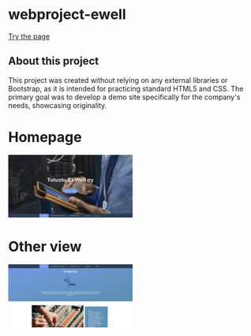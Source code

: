 # webproject-ewell
<a href="https://akinlawrence.github.io/webproject-ewell/index.html">Try the page</a>

## About this project
This project was created without relying on any external libraries or Bootstrap, as it is intended for practicing standard HTML5 and CSS. The primary goal was to develop a demo site specifically for the company's needs, showcasing originality.

<h1>Homepage</h1>
<img width="50%" src="esimerkki-kuva1.png" alt="näyttö 1" title="Kuva 1">
<br>
<h1>Other view</h1>
<p></p>
<img width="50%" src="esimerkki-kuva2.png" alt="näyttö 2" title="Kuva 2">
